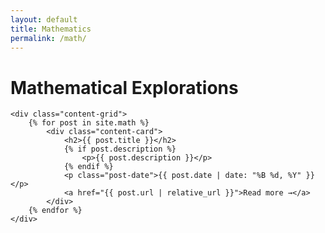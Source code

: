 ```yaml
---
layout: default
title: Mathematics
permalink: /math/
---
```


<div class="math-container">
    <h1>Mathematical Explorations</h1>
    
    <div class="content-grid">
        {% for post in site.math %}
            <div class="content-card">
                <h2>{{ post.title }}</h2>
                {% if post.description %}
                    <p>{{ post.description }}</p>
                {% endif %}
                <p class="post-date">{{ post.date | date: "%B %d, %Y" }}</p>
                <a href="{{ post.url | relative_url }}">Read more →</a>
            </div>
        {% endfor %}
    </div>
</div>